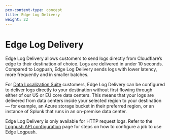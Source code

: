 ```yaml
---
pcx-content-type: concept
title: Edge Log Delivery
weight: 22
---
```


# Edge Log Delivery

Edge Log Delivery allows customers to send logs directly from Cloudflare’s edge to their destination of choice. Logs are delivered in under 10 seconds. Compared to Logpush, Edge Log Delivery sends logs with lower latency, more frequently and in smaller batches.

For [Data Localization Suite](https://www.cloudflare.com/data-localization/) customers, Edge Log Delivery can be configured to deliver logs directly to your destination without first flowing through either of our US or EU core data centers. This means that your logs are delivered from data centers inside your selected region to  your destination  — for example, an Azure storage bucket in their preferred region, or an instance of Splunk that runs in an on-premise data center.

Edge Log Delivery is only available for HTTP request logs. Refer to the [Logpush API configuration](/logs/reference/logpush-api-configuration/#kind) page for steps on how to configure a job to use Edge Logpush.
